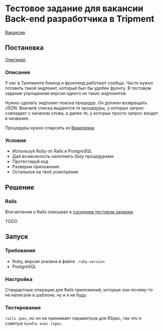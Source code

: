 # Тестовое задание для вакансии Back-end разработчика в Tripment

[Вакансия](https://career.habr.com/vacancies/1000059509).

## Постановка

[Оригинал](https://github.com/tripment/test-tasks/blob/326bc8d/tripment-backend/README.md).

### Описание

У нас в Трипменте бэкенд и фронтенд работают сообща.
Часто нужно готовить такой эндпоинт, который был бы удобен фронту.
В тестовом задании упрощенная версия одного из таких эндпоинтов.

Нужно сделать эндпоинт поиска процедур. Он должен возвращать JSON.
Вначале списка выдаются те процедуры, у которых запрос совпадает с началом слова,
а далее те, у которых просто запрос входит в название.

Процедуры нужно спарсить из [Википедии](https://en.wikipedia.org/wiki/Medical_procedure#List_of_medical_procedures).

### Условия

- Используй Ruby on Rails и PostgreSQL
- Дай возможность наполнить базу процедурами
- Протестируй код
- Разверни приложение
- Остальное на твоё усмотрение

## Решение

### Rails

Впечатления о Rails описывал в [соседнем тестовом задании](https://github.com/AlexWayfer/realy_job_test#rails).

TODO

## Запуск

### Требования

*   Ruby, версия указана в файле `.ruby-version`
*   PostgreSQL

### Настройка

Стандартные операции для Rails приложений, которые они почему-то не написали в шаблоне,
ну и я не буду.

### Тестирование

`rails spec`, но он не принимает параметров для RSpec, так что я советую `bundle exec rspec`.
